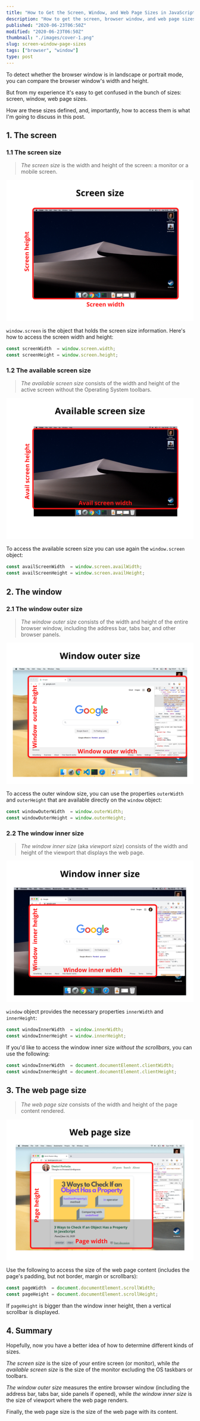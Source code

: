 ```yaml
---
title: "How to Get the Screen, Window, and Web Page Sizes in JavaScript"
description: "How to get the screen, browser window, and web page sizes (width and height) in JavaScript."
published: "2020-06-23T06:50Z"
modified: "2020-06-23T06:50Z"
thumbnail: "./images/cover-1.png"
slug: screen-window-page-sizes
tags: ["browser", "window"]
type: post
---
```


To detect whether the browser window is in landscape or portrait mode, you can compare the browser window's width and height.  

But from my experience it's easy to get confused in the bunch of sizes: screen, window, web page sizes. 

How are these sizes defined, and, importantly, how to access them is what I'm going to discuss in this post. 

<Affiliate />

<TableOfContents />

## 1. The screen

### 1.1 The screen size

> *The screen size* is the width and height of the screen: a monitor or a mobile screen.  

![Screen size](./images/screen-size-2.png)

`window.screen` is the object that holds the screen size information. Here's how to access the screen width and height:

```javascript
const screenWidth  = window.screen.width;
const screenHeight = window.screen.height;
```

### 1.2 The available screen size

> *The available screen size* consists of the width and height of the active screen without the Operating System toolbars.  

![Screen size](./images/avail-screen-size-3.png) 

To access the available screen size you can use again the `window.screen` object:

```javascript
const availScreenWidth  = window.screen.availWidth;
const availScreenHeight = window.screen.availHeight;
```

## 2. The window

### 2.1 The window outer size

> *The window outer size* consists of the width and height of the entire browser window, including the address bar, tabs bar, and other browser panels.  

![Window outer size](./images/window-outer-size-2.png)

To access the outer window size, you can use the properties `outerWidth` and `outerHeight` that are available directly on the `window` object:  

```javascript
const windowOuterWidth  = window.outerWidth;
const windowOuterHeight = window.outerHeight;
```

### 2.2 The window inner size

> *The window inner size* (aka *viewport size*) consists of the width and height of the viewport that displays the web page.  

![Window inner size](./images/window-inner-size-2.png)

`window` object provides the necessary properties `innerWidth` and `innerHeight`:

```javascript
const windowInnerWidth  = window.innerWidth;
const windowInnerHeight = window.innerHeight;
```

If you'd like to access the window inner size *without the scrollbars*, you can use the following:

```javascript
const windowInnerWidth  = document.documentElement.clientWidth;
const windowInnerHeight = document.documentElement.clientHeight;
```

## 3. The web page size

> *The web page size* consists of the width and height of the page content rendered.  

![Web page size](./images/web-page-size.png)

Use the following to access the size of the web page content (includes the page's padding, but not border, margin or scrollbars):

```javascript
const pageWidth  = document.documentElement.scrollWidth;
const pageHeight = document.documentElement.scrollHeight;
```

If `pageHeight` is bigger than the window inner height, then a vertical scrollbar is displayed.  

## 4. Summary

Hopefully, now you have a better idea of how to determine different kinds of sizes.  

*The screen size* is the size of your entire screen (or monitor), while *the available screen size* is the size of the monitor excluding the OS taskbars or toolbars.  

*The window outer size* measures the entire browser window (including the address bar, tabs bar, side panels if opened), while *the window inner size* is the size of viewport where the web page renders.  

Finally, the web page size is the size of the web page with its content.  